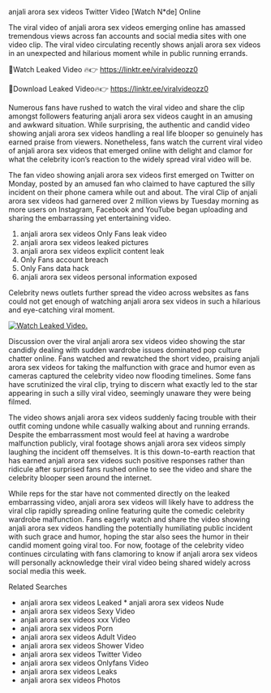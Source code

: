 ﻿anjali arora sex videos Twitter Video [Watch N*de] Online

The viral video of ﻿anjali arora sex videos emerging online has amassed tremendous views across fan accounts and social media sites with one video clip. The viral video circulating recently shows ﻿anjali arora sex videos in an unexpected and hilarious moment while in public running errands. 

🔴Watch Leaked Video 🔥👉  https://linktr.ee/viralvideozz0 

🔴Download Leaked Video🔥👉  https://linktr.ee/viralvideozz0 

Numerous fans have rushed to watch the viral video and share the clip amongst followers featuring ﻿anjali arora sex videos caught in an amusing and awkward situation. While surprising, the authentic and candid video showing ﻿anjali arora sex videos handling a real life blooper so genuinely has earned praise from viewers. Nonetheless, fans watch the current viral video of ﻿anjali arora sex videos that emerged online with delight and clamor for what the celebrity icon’s reaction to the widely spread viral video will be.

The fan video showing ﻿anjali arora sex videos first emerged on Twitter on Monday, posted by an amused fan who claimed to have captured the silly incident on their phone camera while out and about. The viral Clip of ﻿anjali arora sex videos had garnered over 2 million views by Tuesday morning as more users on Instagram, Facebook and YouTube began uploading and sharing the embarrassing yet entertaining video. 

1. ﻿anjali arora sex videos Only Fans leak video
2. ﻿anjali arora sex videos leaked pictures
3. ﻿anjali arora sex videos explicit content leak
4. Only Fans account breach
5. Only Fans data hack
6. ﻿anjali arora sex videos personal information exposed

Celebrity news outlets further spread the video across websites as fans could not get enough of watching ﻿anjali arora sex videos in such a hilarious and eye-catching viral moment. 

[![Watch Leaked Video.](https://miro.medium.com/v2/resize:fit:828/format:webp/1*cilzJN44JGOrTw9NJCrNHA.gif "Watch Leaked Video")](https://linktr.ee/viralvideozz0)

Discussion over the viral ﻿anjali arora sex videos video showing the star candidly dealing with sudden wardrobe issues dominated pop culture chatter online. Fans watched and rewatched the short video, praising ﻿anjali arora sex videos for taking the malfunction with grace and humor even as cameras captured the celebrity video now flooding timelines. Some fans have scrutinized the viral clip, trying to discern what exactly led to the star appearing in such a silly viral video, seemingly unaware they were being filmed.

The video shows ﻿anjali arora sex videos suddenly facing trouble with their outfit coming undone while casually walking about and running errands. Despite the embarrassment most would feel at having a wardrobe malfunction publicly, viral footage shows ﻿anjali arora sex videos simply laughing the incident off themselves. It is this down-to-earth reaction that has earned ﻿anjali arora sex videos such positive responses rather than ridicule after surprised fans rushed online to see the video and share the celebrity blooper seen around the internet.  

While reps for the star have not commented directly on the leaked embarrassing video, ﻿anjali arora sex videos will likely have to address the viral clip rapidly spreading online featuring quite the comedic celebrity wardrobe malfunction. Fans eagerly watch and share the video showing ﻿anjali arora sex videos handling the potentially humiliating public incident with such grace and humor, hoping the star also sees the humor in their candid moment going viral too. For now, footage of the celebrity video continues circulating with fans clamoring to know if ﻿anjali arora sex videos will personally acknowledge their viral video being shared widely across social media this week.

Related Searches
* ﻿anjali arora sex videos Leaked
﻿* anjali arora sex videos Nude
* ﻿anjali arora sex videos Sexy Video
* ﻿anjali arora sex videos xxx Video
* ﻿anjali arora sex videos Porn
* ﻿anjali arora sex videos Adult Video
* ﻿anjali arora sex videos Shower Video
* ﻿anjali arora sex videos Twitter Video
* ﻿anjali arora sex videos Onlyfans Video
* ﻿anjali arora sex videos Leaks
* ﻿anjali arora sex videos Photos